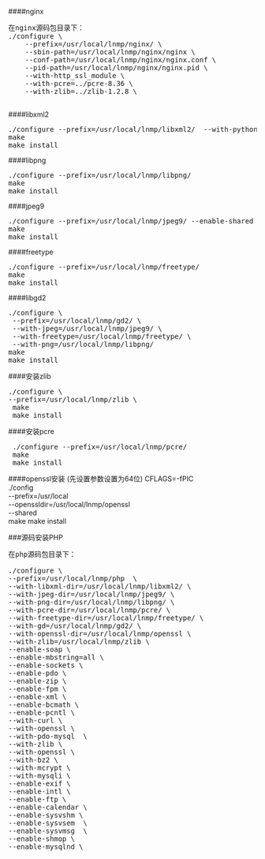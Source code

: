 ####nginx
<pre>
在nginx源码包目录下：
./configure \
    --prefix=/usr/local/lnmp/nginx/ \
    --sbin-path=/usr/local/lnmp/nginx/nginx \
    --conf-path=/usr/local/lnmp/nginx/nginx.conf \
    --pid-path=/usr/local/lnmp/nginx/nginx.pid \
    --with-http_ssl_module \
    --with-pcre=../pcre-8.36 \
    --with-zlib=../zlib-1.2.8 \

</pre>



####libxml2
<pre>
./configure --prefix=/usr/local/lnmp/libxml2/  --with-python=no
make
make install
</pre>


####libpng
<pre>
./configure --prefix=/usr/local/lnmp/libpng/
make
make install
</pre>

####jpeg9
<Pre>
./configure --prefix=/usr/local/lnmp/jpeg9/ --enable-shared  --enable-static
make
make install
</pre>

####freetype
<pre>
./configure --prefix=/usr/local/lnmp/freetype/
make
make install
</pre>

####libgd2
<pre>
./configure \
 --prefix=/usr/local/lnmp/gd2/ \
 --with-jpeg=/usr/local/lnmp/jpeg9/ \
 --with-freetype=/usr/local/lnmp/freetype/ \
 --with-png=/usr/local/lnmp/libpng/
make
make install
</pre>


####安装zlib

<pre>
./configure \
--prefix=/usr/local/lnmp/zlib \
 make
 make install 
</pre>

</pre>

 
####安装pcre
<pre>
 ./configure --prefix=/usr/local/lnmp/pcre/
 make 
 make install
</pre>

####openssl安装
(先设置参数设置为64位)
CFLAGS=-fPIC \
./config \
--prefix=/usr/local \
--openssldir=/usr/local/lnmp/openssl \
--shared \
 make
 make install

###源码安装PHP
<pre>
在php源码包目录下：

./configure \
--prefix=/usr/local/lnmp/php  \
--with-libxml-dir=/usr/local/lnmp/libxml2/ \
--with-jpeg-dir=/usr/local/lnmp/jpeg9/ \
--with-png-dir=/usr/local/lnmp/libpng/ \
--with-pcre-dir=/usr/local/lnmp/pcre/ \
--with-freetype-dir=/usr/local/lnmp/freetype/ \
--with-gd=/usr/local/lnmp/gd2/ \
--with-openssl-dir=/usr/local/lnmp/openssl \
--with-zlib=/usr/local/lnmp/zlib \
--enable-soap \
--enable-mbstring=all \
--enable-sockets \
--enable-pdo \
--enable-zip \
--enable-fpm \
--enable-xml \
--enable-bcmath \
--enable-pcntl \
--with-curl \
--with-openssl \
--with-pdo-mysql  \
--with-zlib \
--with-openssl \
--with-bz2 \
--with-mcrypt \
--with-mysqli \
--enable-exif \
--enable-intl \
--enable-ftp \
--enable-calendar \
--enable-sysvshm \
--enable-sysvsem  \
--enable-sysvmsg  \
--enable-shmop \
--enable-mysqlnd \
        
</pre>